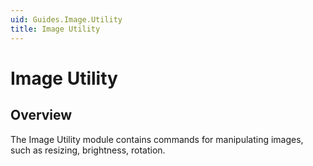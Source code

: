 ```yaml
---
uid: Guides.Image.Utility
title: Image Utility
---
```


# Image Utility
## Overview
The Image Utility module contains commands for manipulating images, such as resizing, brightness, rotation.